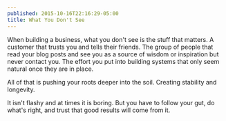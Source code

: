 ```yaml
---
published: 2015-10-16T22:16:29-05:00
title: What You Don't See
---
```

When building a business, what you don't see is the stuff that matters. A customer that trusts you and tells their friends. The group of people that read your blog posts and see you as a source of wisdom or inspiration but never contact you. The effort you put into building systems that only seem natural once they are in place.

All of that is pushing your roots deeper into the soil. Creating stability and longevity.

It isn't flashy and at times it is boring. But you have to follow your gut, do what's right, and trust that good results will come from it.